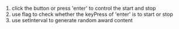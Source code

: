 1. click the button or press 'enter' to control the start and stop
2. use flag to check whether the keyPress of 'enter' is to start or stop
3. use setInterval to generate random award content